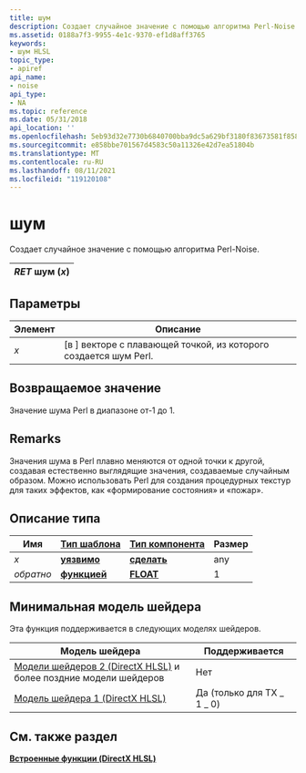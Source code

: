 ```yaml
---
title: шум
description: Создает случайное значение с помощью алгоритма Perl-Noise.
ms.assetid: 0188a7f3-9955-4e1c-9370-ef1d8aff3765
keywords:
- шум HLSL
topic_type:
- apiref
api_name:
- noise
api_type:
- NA
ms.topic: reference
ms.date: 05/31/2018
api_location: ''
ms.openlocfilehash: 5eb93d32e7730b6840700bba9dc5a629bf3180f83673581f8589a254d467cff8
ms.sourcegitcommit: e858bbe701567d4583c50a11326e42d7ea51804b
ms.translationtype: MT
ms.contentlocale: ru-RU
ms.lasthandoff: 08/11/2021
ms.locfileid: "119120108"
---
```

# <a name="noise"></a>шум

Создает случайное значение с помощью алгоритма Perl-Noise.




| *RET* шум (*x*) |
|------------------|



 

## <a name="parameters"></a>Параметры



| Элемент                                                   | Описание                                                                    |
|--------------------------------------------------------|--------------------------------------------------------------------------------|
| <span id="x"></span><span id="X"></span>*x*<br/> | \[в \] векторе с плавающей точкой, из которого создается шум Perl.<br/> |



 

## <a name="return-value"></a>Возвращаемое значение

Значение шума Perl в диапазоне от-1 до 1.

## <a name="remarks"></a>Remarks

Значения шума в Perl плавно меняются от одной точки к другой, создавая естественно выглядящие значения, создаваемые случайным образом. Можно использовать Perl для создания процедурных текстур для таких эффектов, как «формирование состояния» и «пожар».

## <a name="type-description"></a>Описание типа



| Имя  | [**Тип шаблона**](dx-graphics-hlsl-intrinsic-functions.md)                       | [**Тип компонента**](dx-graphics-hlsl-intrinsic-functions.md) | Размер |
|-------|-------------------------------------------------------------------------------------|----------------------------------------------------------------|------|
| *x*   | [**уязвимо**](dx-graphics-hlsl-intrinsic-functions.md) | [**сделать**](/windows/desktop/WinProg/windows-data-types)                        | any  |
| *обратно* | [**функцией**](dx-graphics-hlsl-intrinsic-functions.md) | [**FLOAT**](/windows/desktop/WinProg/windows-data-types)                        | 1    |



 

## <a name="minimum-shader-model"></a>Минимальная модель шейдера

Эта функция поддерживается в следующих моделях шейдеров.



| Модель шейдера                                                                       | Поддерживается           |
|------------------------------------------------------------------------------------|---------------------|
| [Модели шейдеров 2 (DirectX HLSL)](dx-graphics-hlsl-sm2.md) и более поздние модели шейдеров | Нет                  |
| [Модель шейдера 1 (DirectX HLSL)](dx-graphics-hlsl-sm1.md)                          | Да (только для TX \_ 1 \_ 0) |



 

## <a name="see-also"></a>См. также раздел

<dl> <dt>

[**Встроенные функции (DirectX HLSL)**](dx-graphics-hlsl-intrinsic-functions.md)
</dt> </dl>

 

